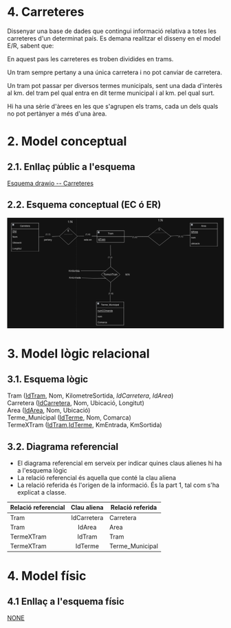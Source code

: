 
# 4. Carreteres

Dissenyar una base de dades que contingui informació relativa a totes les carreteres d'un determinat país. Es demana realitzar el disseny en el model E/R, sabent que:

En aquest paıs les carreteres es troben dividides en trams.

Un tram sempre pertany a una única carretera i no pot canviar de carretera.

Un tram pot passar per diversos termes municipals, sent una dada d'interès al km. del tram pel qual entra en dit terme municipal i al km. pel qual surt.

Hi ha una sèrie d'àrees en les que s'agrupen els trams, cada un dels quals no pot pertànyer a més d'una àrea.

# 2. Model conceptual
## 2.1. Enllaç públic a l'esquema
[Esquema drawio -- Carreteres](https://drive.google.com/file/d/1GeiRzchkdfd39JPHk69qGR18ehFh-rDj/view?usp=sharing)
## 2.2. Esquema conceptual (EC ó ER)
  ![Esquema drawio -- <Carreteres>](./4_carreteres.png)
# 3. Model lògic relacional
## 3.1. Esquema lògic
  Tram (<ins>IdTram</ins>, Nom, KilometreSortida, *IdCarretera*, *IdArea*)\
  Carretera (<ins>IdCarretera</ins>, Nom, Ubicació, Longitut)\
  Area (<ins>IdArea</ins>, Nom, Ubicació)\
  Terme_Municipal (<ins>IdTerme</ins>, Nom, Comarca)\
  TermeXTram (<ins>IdTram,IdTerme</ins>, KmEntrada, KmSortida)

## 3.2. Diagrama referencial

* El diagrama referencial em serveix per indicar quines claus alienes hi ha a l'esquema lògic  
* La relació referencial és aquella que conté la clau aliena  
* La relació referida és l'origen de la informació. És la part 1, tal com s'ha explicat a classe.

Relació referencial|Clau aliena|Relació referida
-|:-:|-
Tram|IdCarretera|Carretera
Tram|IdArea|Area
TermeXTram|IdTram|Tram
TermeXTram|IdTerme|Terme_Municipal

# 4. Model físic
## 4.1 Enllaç a l'esquema físic

[NONE](./)
